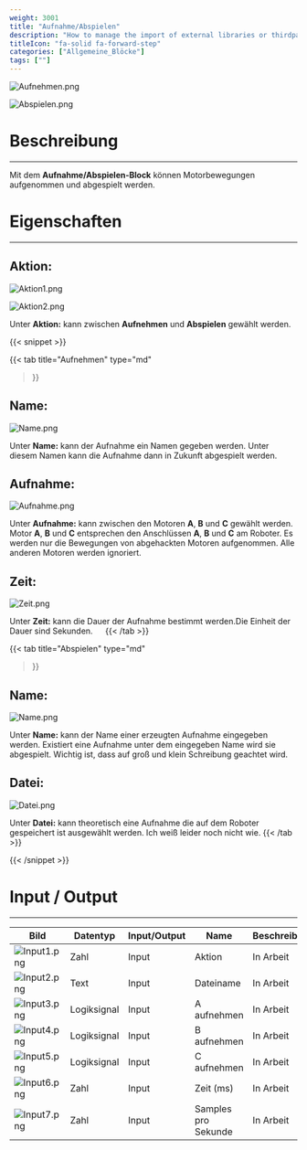 ```yaml
---
weight: 3001
title: "Aufnahme/Abspielen"
description: "How to manage the import of external libraries or thirdparties code?"
titleIcon: "fa-solid fa-forward-step"
categories: ["Allgemeine_Blöcke"]
tags: [""]
---
```


![Aufnehmen.png](/images/nxt-images/Kapitel%201%20Allgemeine%20Bl%C3%B6cke/1.2%20Aufnahme_Abspiel/Aufnehmen.png)

![Abspielen.png](/images/nxt-images/Kapitel%201%20Allgemeine%20Bl%C3%B6cke/1.2%20Aufnahme_Abspiel/Abspielen.png)


# Beschreibung
---
Mit dem **Aufnahme/Abspielen-Block** können Motorbewegungen aufgenommen und abgespielt werden.

# Eigenschaften
---

## Aktion:

![Aktion1.png](/images/nxt-images/Kapitel%201%20Allgemeine%20Bl%C3%B6cke/1.2%20Aufnahme_Abspiel/Aktion2.png)

![Aktion2.png](/images/nxt-images/Kapitel%201%20Allgemeine%20Bl%C3%B6cke/1.2%20Aufnahme_Abspiel/Aktion1.png)

Unter **Aktion:** kann zwischen **Aufnehmen** und **Abspielen** gewählt werden.


{{< snippet >}}

{{< tab
    title="Aufnehmen"
    type="md"
>}}

## Name:

![Name.png](/images/nxt-images/Kapitel%201%20Allgemeine%20Bl%C3%B6cke/1.2%20Aufnahme_Abspiel/Name.png)

Unter **Name:** kann der Aufnahme ein Namen gegeben werden. Unter diesem Namen kann die Aufnahme dann in Zukunft abgespielt werden.

## Aufnahme:

![Aufnahme.png](/images/nxt-images/Kapitel%201%20Allgemeine%20Bl%C3%B6cke/1.2%20Aufnahme_Abspiel/Aufnahme.png)

Unter **Aufnahme:** kann zwischen den Motoren **A**, **B** und **C** gewählt werden. Motor **A**, **B** und **C** entsprechen den Anschlüssen **A**, **B** und **C** am Roboter. Es werden nur die Bewegungen von abgehackten Motoren aufgenommen. Alle anderen Motoren werden ignoriert.

## Zeit: 

![Zeit.png](/images/nxt-images/Kapitel%201%20Allgemeine%20Bl%C3%B6cke/1.2%20Aufnahme_Abspiel/Zeit.png)
 
Unter **Zeit:** kann die Dauer der Aufnahme bestimmt werden.Die Einheit der Dauer sind Sekunden.
 
{{< /tab >}}

{{< tab
    title="Abspielen"
    type="md"
>}}
## Name:

![Name.png](/images/nxt-images/Kapitel%201%20Allgemeine%20Bl%C3%B6cke/1.2%20Aufnahme_Abspiel/Name.png)

Unter **Name:** kann der Name einer erzeugten Aufnahme eingegeben werden. Existiert eine Aufnahme unter dem eingegeben Name wird sie abgespielt. Wichtig ist, dass auf groß und klein Schreibung geachtet wird.

## Datei: 

![Datei.png](/images/nxt-images/Kapitel%201%20Allgemeine%20Bl%C3%B6cke/1.2%20Aufnahme_Abspiel/Datei.png)

Unter **Datei:** kann theoretisch eine Aufnahme die auf dem Roboter gespeichert ist ausgewählt werden. Ich weiß leider noch nicht wie.
{{< /tab >}}

{{< /snippet >}}

# Input / Output
---

| Bild                                                                                                | Datentyp    | Input/Output | Name     |Beschreibung|
| ----------------------------------------------------------------------------------------------------| ------------| ------------ |----------|------------|
| ![Input1.png](/images/nxt-images/Kapitel%201%20Allgemeine%20Bl%C3%B6cke/1.2%20Aufnahme_Abspiel/Input1.png) | Zahl        | Input  | Aktion       | In Arbeit 
| ![Input2.png](/images/nxt-images/Kapitel%201%20Allgemeine%20Bl%C3%B6cke/1.2%20Aufnahme_Abspiel/Input2.png) | Text        | Input  | Dateiname    | In Arbeit
| ![Input3.png](/images/nxt-images/Kapitel%201%20Allgemeine%20Bl%C3%B6cke/1.2%20Aufnahme_Abspiel/Input3.png) | Logiksignal | Input  | A aufnehmen  | In Arbeit
| ![Input4.png](/images/nxt-images/Kapitel%201%20Allgemeine%20Bl%C3%B6cke/1.2%20Aufnahme_Abspiel/Input4.png) | Logiksignal | Input  | B aufnehmen  | In Arbeit
| ![Input5.png](/images/nxt-images/Kapitel%201%20Allgemeine%20Bl%C3%B6cke/1.2%20Aufnahme_Abspiel/Input5.png) | Logiksignal | Input  | C aufnehmen  | In Arbeit
| ![Input6.png](/images/nxt-images/Kapitel%201%20Allgemeine%20Bl%C3%B6cke/1.2%20Aufnahme_Abspiel/Input6.png) | Zahl        | Input  | Zeit (ms)    | In Arbeit
| ![Input7.png](/images/nxt-images/Kapitel%201%20Allgemeine%20Bl%C3%B6cke/1.2%20Aufnahme_Abspiel/Input7.png) | Zahl        | Input  | Samples pro Sekunde | In Arbeit











